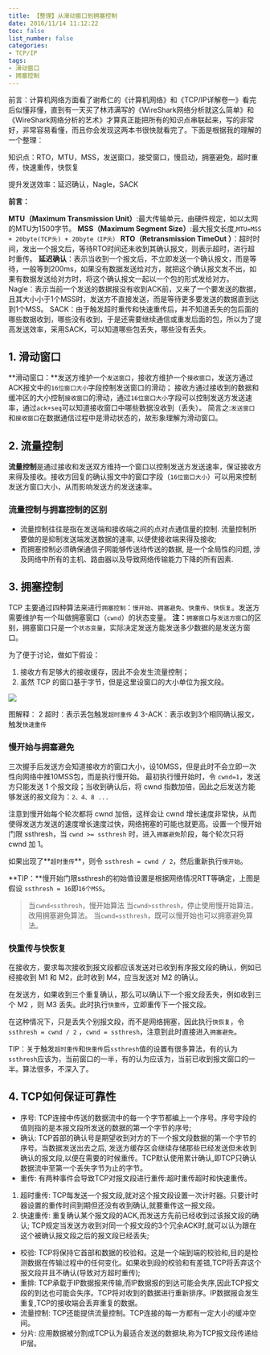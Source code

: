 ```yaml
---
title: 【整理】从滑动窗口到拥塞控制
date: 2016/11/14 11:12:22
toc: false
list_number: false
categories:
- TCP/IP
tags:
- 滑动窗口
- 拥塞控制
---
```


前言：计算机网络方面看了谢希仁的《计算机网络》和《TCP/IP详解卷一》看完后似懂非懂，直到有一天买了林沛满写的《WireShark网络分析就这么简单》和《WireShark网络分析的艺术》才算真正能把所有的知识点串联起来，写的非常好，非常容易看懂，而且你会发现这两本书很快就看完了。下面是根据我的理解的一个整理：

知识点：RTO，MTU，MSS，发送窗口，接受窗口，慢启动，拥塞避免，超时重传，快速重传，快恢复

提升发送效率：延迟确认，Nagle，SACK

**前言：** 

**MTU（Maximum Transmission Unit）**:最大传输单元，由硬件规定，如以太网的MTU为1500字节。
**MSS（Maximum Segment Size）**:最大报文长度,`MTU=MSS + 20byte(TCP头) + 20byte（IP头）`
**RTO（Retransmission TimeOut ）**：超时时间，发出一个报文后，等待RTO时间还未收到其确认报文，则表示超时，进行超时重传。
**延迟确认**：表示当收到一个报文后，不立即发送一个确认报文，而是等待，一般等到200ms，如果没有数据发送给对方，就把这个确认报文发不出，如果有数据发送给对方时，将这个确认报文一起以一个包的形式发给对方。
Nagle：表示当前一个发送的数据报没有收到ACK前，又来了一个要发送的数据，且其大小小于1个MSS时，发送方不直接发送，而是等待更多要发送的数据直到达到1个MSS。
SACK：由于触发超时重传和快速重传后，并不知道丢失的包后面的哪些数据收到，哪些没有收到，于是还需要继续通信或重发后面的包，所以为了提高发送效率，采用SACK，可以知道哪些包丢失，哪些没有丢失。

## 1. 滑动窗口
**滑动窗口：**发送方维护一个`发送窗口`，接收方维护一个`接收窗口`，发送方通过ACK报文中的`16位窗口大小`字段控制发送窗口的滑动；
接收方通过接收到的数据和缓冲区的大小控制`接收窗口`的滑动，通过`16位窗口大小`字段可以控制发送方发送速率，通过`ack+seq`可以知道接收窗口中哪些数据没收到（丢失）。
简言之:`发送窗口`和`接收窗口`在数据通信过程中是滑动状态的，故形象理解为滑动窗口。

## 2. 流量控制
**流量控制**是通过接收和发送双方维持一个窗口以控制发送方发送速率，保证接收方来得及接收。接收方回复的确认报文中的窗口字段（`16位窗口大小`）可以用来控制发送方窗口大小，从而影响发送方的发送速率。

### 流量控制与拥塞控制的区别
- 流量控制往往是指在发送端和接收端之间的点对点通信量的控制. 流量控制所要做的是抑制发送端发送数据的速率, 以便使接收端来得及接收; 
- 而拥塞控制必须确保通信子网能够传送待传送的数据, 是一个全局性的问题, 涉及网络中所有的主机、路由器以及导致网络传输能力下降的所有因素.


## 3. 拥塞控制

TCP 主要通过四种算法来进行`拥塞控制`：`慢开始`、`拥塞避免`、`快重传`、`快恢复`。发送方需要维护有一个叫做拥塞窗口（`cwnd`）的状态变量。
**注：**`拥塞窗口`与`发送方窗口`的区别，拥塞窗口只是一个`状态变量`，实际决定发送方能发送多少数据的是发送方窗口。

为了便于讨论，做如下假设：
1. 接收方有足够大的接收缓存，因此不会发生流量控制；
2. 虽然 TCP 的窗口基于字节，但是这里设窗口的大小单位为报文段。

![](/images/tcp-cwnd.jpg)

图解释：
2 超时：表示丢包触发`超时重传`
4 3-ACK：表示收到3个相同确认报文，触发`快速重传`

### 慢开始与拥塞避免
三次握手后发送方会知道接收方的窗口大小，设10MSS，但是此时不会立即一次性向网络中推10MSS包，而是执行慢开始。
最初执行慢开始时，令 `cwnd=1`，发送方只能发送 1 个报文段；当收到确认后，将 cwnd 指数加倍，因此之后发送方能够发送的报文段为：`2、4、8 ...`

注意到慢开始每个轮次都将 cwnd 加倍，这样会让 cwnd 增长速度非常快，从而使得发送方发送的速度增长速度过快，网络拥塞的可能也就更高。设置一个慢开始门限 ssthresh，当 `cwnd >= ssthresh` 时，进入`拥塞避免`阶段，每个轮次只将 cwnd 加 1。

如果出现了**`超时重传`**，则令 `ssthresh = cwnd / 2`，然后重新执行`慢开始`。

**TIP：**慢开始门限ssthresh的初始值设置是根据网络情况RTT等确定，上图是假设 `ssthresh = 16`即`16个MSS`。

> 当`cwnd<ssthresh`，慢开始算法
> 当`cwnd>ssthresh`，停止使用慢开始算法，改用拥塞避免算法。
> 当`cwnd=ssthresh`，既可以慢开始也可以拥塞避免算法。

### 快重传与快恢复

在接收方，要求每次接收到报文段都应该发送对已收到有序报文段的确认，例如已经接收到 M1 和 M2，此时收到 M4，应当发送对 M2 的确认。

在发送方，如果收到三个重复确认，那么可以确认下一个报文段丢失，例如收到三个 M2 ，则 M3 丢失。此时执行`快重传`，立即重传下一个报文段。

在这种情况下，只是丢失个别报文段，而不是网络拥塞，因此执行`快恢复`，令 `ssthresh = cwnd / 2` ，`cwnd = ssthresh`，注意到此时直接进入`拥塞避免`。


TIP：关于触发`超时重传`和`快重传`后`ssthresh`值的设置有很多算法，有的认为`ssthresh`应该为，当前窗口的一半，有的认为应该为，当前已收到报文窗口的一半。算法很多，不深入了。

## 4. TCP如何保证可靠性
- 序号: TCP连接中传送的数据流中的每一个字节都编上一个序号。序号字段的值则指的是本报文段所发送的数据的第一个字节的序号;
- 确认: TCP首部的确认号是期望收到对方的下一个报文段数据的第一个字节的序号。当数据发送出去之后, 发送方缓存区会继续存储那些已经发送但未收到确认的报文段,以便在需要的时候重传。TCP默认使用累计确认,即TCP只确认数据流中至第一个丢失字节为止的字节。
- 重传: 有两种事件会导致TCP对报文段进行重传:超时重传超时和快速重传。
 1. 超时重传: TCP每发送一个报文段,就对这个报文段设置一次计时器。只要计时器设置的重传时间到期但还没有收到确认,就要重传这一报文段。
 2. 快速重传: 重复确认某个报文段的ACK,而发送方先前已经收到过该报文段的确认; TCP规定当发送方收到对同一个报文段的3个冗余ACK时,就可以认为跟在这个被确认报文段之后的报文段已经丢失;
- 校验: TCP将保持它首部和数据的校验和。这是一个端到端的校验和,目的是检测数据在传输过程中的任何变化。如果收到段的校验和有差错,TCP将丢弃这个报文段并且不确认(导致对方超时重传);
- 重排: TCP承载于IP数据报来传输,而IP数据报的到达可能会失序,因此TCP报文段的到达也可能会失序。TCP将对收到的数据进行重新排序。IP数据报会发生重复,TCP的接收端会丢弃重复的数据。
- 流量控制: TCP还能提供流量控制。TCP连接的每一方都有一定大小的缓冲空间。
- 分片: 应用数据被分割成TCP认为最适合发送的数据块,称为TCP报文段传递给IP层。



